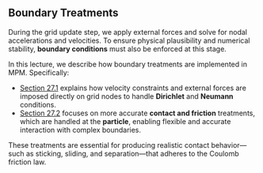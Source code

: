 ## Boundary Treatments

During the grid update step, we apply external forces and solve for nodal accelerations and velocities. To ensure physical plausibility and numerical stability, **boundary conditions** must also be enforced at this stage.

In this lecture, we describe how boundary treatments are implemented in MPM. Specifically:

- [Section 27.1](./lec27.1-grid_bc.md) explains how velocity constraints and external forces are imposed directly on grid nodes to handle **Dirichlet** and **Neumann** conditions.
- [Section 27.2](./lec27.2-contact_on_particles.md) focuses on more accurate **contact and friction** treatments, which are handled at the **particle**, enabling flexible and accurate interaction with complex boundaries.

These treatments are essential for producing realistic contact behavior—such as sticking, sliding, and separation—that adheres to the Coulomb friction law.